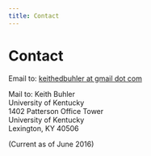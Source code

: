 ```yaml
---
title: Contact
---
```


# Contact

Email to: [keithedbuhler at gmail dot com](emailto:keithedbuhler@gmail.com)

Mail to: Keith Buhler  
University of Kentucky  
1402 Patterson Office Tower   
University of Kentucky   
Lexington, KY 40506  

(Current as of June 2016)
